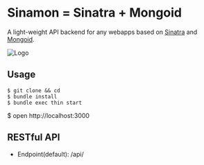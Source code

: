 Sinamon = Sinatra + Mongoid
=====
A light-weight API backend for any webapps based on
[Sinatra](http://www.sinatrarb.com/) and 
[Mongoid](http://mongoid.org/en/mongoid/index.html).


![Logo](http://usefulpa.s3.amazonaws.com/images/2014/cinnamon_roll.png)

Usage
-----

	$ git clone && cd
	$ bundle install
	$ bundle exec thin start
  $ open http://localhost:3000


RESTful API
-----

* Endpoint(default): /api/
